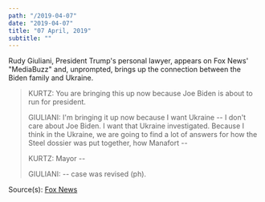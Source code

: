 ```yaml
---
path: "/2019-04-07"
date: "2019-04-07"
title: "07 April, 2019"
subtitle: ""
---
```


Rudy Giuliani, President Trump's personal lawyer, appears on Fox News' "MediaBuzz" and, unprompted, brings up the connection between the Biden family and Ukraine.

> KURTZ: You are bringing this up now because Joe Biden is about to run for president.
>
> GIULIANI: I'm bringing it up now because I want Ukraine -- I don't care about Joe Biden. I want that Ukraine investigated. Because I think in the Ukraine, we are going to find a lot of answers for how the Steel dossier was put together, how Manafort --
>
> KURTZ: Mayor --
>
> GIULIANI: -- case was revised (ph).

<span class="sources">

Source(s): [Fox News](https://www.foxnews.com/transcript/giuliani-slams-mueller-leak)

</span>